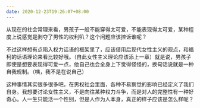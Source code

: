 ```yaml
---
date: 2020-12-23T19:26:07+08:00
---
```

从现在的社会常理来看，男孩子一般不能穿得太可爱，不能表现得太可爱，某种程度上说感觉是剥夺了男性的权利叭？这个问题应该控诉谁呢？

不过这样想有点陷入权力话语的框架里了，应该借用后现代女性主义的观点，和福柯的话语理论来看比较好哦。（自此女性主义理论应该添上一章）就是说，男孩子即使是想要表现得可爱一点，他自己也会全身上下觉得怪怪的，换句话说就是一种自我规制。（咦，我不是在说自己）

这种事情其实很多很多吧，在男权社会里面，各种不易察觉的影响已经定义了我们自身。我想要讨论女性主义，不是向往某种权力斗争，而是对人的完整性有一种好奇心。人一生只能活一个性别，但是人作为人本身，真正的样子应该是怎么样呢？